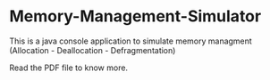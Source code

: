 # Memory-Management-Simulator

This is a java console application to simulate memory managment (Allocation - Deallocation - Defragmentation)

Read the PDF file to know more.
